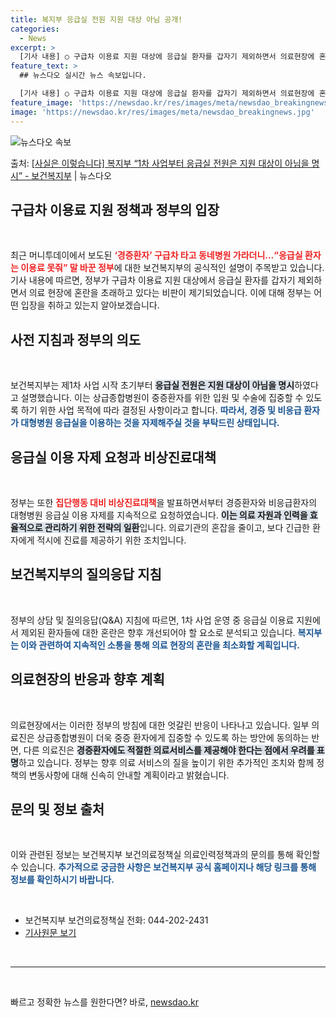 ```yaml
---
title: 복지부 응급실 전원 지원 대상 아님 공개!
categories:
  - News
excerpt: >
  [기사 내용] ○ 구급차 이용료 지원 대상에 응급실 환자를 갑자기 제외하면서 의료현장에 혼란이 발생 [복지부…
feature_text: >
  ## 뉴스다오 실시간 뉴스 속보입니다.

  [기사 내용] ○ 구급차 이용료 지원 대상에 응급실 환자를 갑자기 제외하면서 의료현장에 혼란이 발생 [복지부…
feature_image: 'https://newsdao.kr/res/images/meta/newsdao_breakingnews.jpg'
image: 'https://newsdao.kr/res/images/meta/newsdao_breakingnews.jpg'
---
```


![뉴스다오 속보](https://newsdao.kr/res/images/meta/newsdao_breakingnews.jpg)

<p>출처: <a href="https://newsdao.kr/3911" rel="dofollow">[사실은 이렇습니다] 복지부 “1차 사업부터 응급실 전원은 지원 대상이 아님을 명시” - 보건복지부</a> | 뉴스다오</p>

<h2 data-ke-size="size26">구급차 이용료 지원 정책과 정부의 입장</h2>

<p data-ke-size="size16">&nbsp;</p>

<p data-ke-size="size16">최근 머니투데이에서 보도된 <b><span style="color: #ee2323;">‘경증환자’ 구급차 타고 동네병원 가라더니…“응급실 환자는 이용료 못줘” 말 바꾼 정부</span></b>에 대한 보건복지부의 공식적인 설명이 주목받고 있습니다. 기사 내용에 따르면, 정부가 구급차 이용료 지원 대상에서 응급실 환자를 갑자기 제외하면서 의료 현장에 혼란을 초래하고 있다는 비판이 제기되었습니다. 이에 대해 정부는 어떤 입장을 취하고 있는지 알아보겠습니다.</p>

<h2 data-ke-size="size26">사전 지침과 정부의 의도</h2>

<p data-ke-size="size16">&nbsp;</p>

<p data-ke-size="size16">보건복지부는 제1차 사업 시작 초기부터 <b><span style="background-color: #21538527;">응급실 전원은 지원 대상이 아님을 명시</span></b>하였다고 설명했습니다. 이는 상급종합병원이 중증환자를 위한 입원 및 수술에 집중할 수 있도록 하기 위한 사업 목적에 따라 결정된 사항이라고 합니다. <b><span style="color: #1a5490;">따라서, 경증 및 비응급 환자가 대형병원 응급실을 이용하는 것을 자제해주실 것을 부탁드린 상태입니다.</span></b></p>

<h2 data-ke-size="size26">응급실 이용 자제 요청과 비상진료대책</h2>

<p data-ke-size="size16">&nbsp;</p>

<p data-ke-size="size16">정부는 또한 <b><span style="color: #ee2323;">집단행동 대비 비상진료대책</span></b>을 발표하면서부터 경증환자와 비응급환자의 대형병원 응급실 이용 자제를 지속적으로 요청하였습니다. <b><span style="background-color: #21538527;">이는 의료 자원과 인력을 효율적으로 관리하기 위한 전략의 일환</span></b>입니다. 의료기관의 혼잡을 줄이고, 보다 긴급한 환자에게 적시에 진료를 제공하기 위한 조치입니다.</p>

<h2 data-ke-size="size26">보건복지부의 질의응답 지침</h2>

<p data-ke-size="size16">&nbsp;</p>

<p data-ke-size="size16">정부의 상담 및 질의응답(Q&A) 지침에 따르면, 1차 사업 운영 중 응급실 이용료 지원에서 제외된 환자들에 대한 혼란은 향후 개선되어야 할 요소로 분석되고 있습니다. <b><span style="color: #1a5490;">복지부는 이와 관련하여 지속적인 소통을 통해 의료 현장의 혼란을 최소화할 계획입니다.</span></b></p>

<h2 data-ke-size="size26">의료현장의 반응과 향후 계획</h2>

<p data-ke-size="size16">&nbsp;</p>

<p data-ke-size="size16">의료현장에서는 이러한 정부의 방침에 대한 엇갈린 반응이 나타나고 있습니다. 일부 의료진은 상급종합병원이 더욱 중증 환자에게 집중할 수 있도록 하는 방안에 동의하는 반면, 다른 의료진은 <b><span style="background-color: #21538527;">경증환자에도 적절한 의료서비스를 제공해야 한다는 점에서 우려를 표명</span></b>하고 있습니다. 정부는 향후 의료 서비스의 질을 높이기 위한 추가적인 조치와 함께 정책의 변동사항에 대해 신속히 안내할 계획이라고 밝혔습니다.</p>

<h2 data-ke-size="size26">문의 및 정보 출처</h2>

<p data-ke-size="size16">&nbsp;</p>

<p data-ke-size="size16">이와 관련된 정보는 보건복지부 보건의료정책실 의료인력정책과의 문의를 통해 확인할 수 있습니다. <b><span style="color: #1a5490;">추가적으로 궁금한 사항은 보건복지부 공식 홈페이지나 해당 링크를 통해 정보를 확인하시기 바랍니다.</span></b></p>

<p data-ke-size="size16">&nbsp;</p>

<ul>
    <li>보건복지부 보건의료정책실 전화: 044-202-2431</li>
    <li><a href="https://newsdao.kr/3911" target="_blank">기사원문 보기</a></li>
</ul>

<p data-ke-size="size16">&nbsp;</p>

<hr />

<p data-ke-size="size16">&nbsp;</p> 

빠르고 정확한 뉴스를 원한다면? 바로, <a href="https://newsdao.kr" rel="dofollow">newsdao.kr</a>


